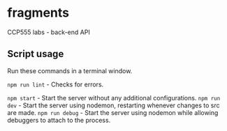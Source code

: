 # fragments

CCP555 labs - back-end API

## Script usage

Run these commands in a terminal window.

`npm run lint` - Checks for errors.

`npm start` - Start the server without any additional configurations.
`npm run dev` - Start the server using nodemon, restarting whenever changes to src are made.
`npm run debug` - Start the server using nodemon while allowing debuggers to attach to the process.
